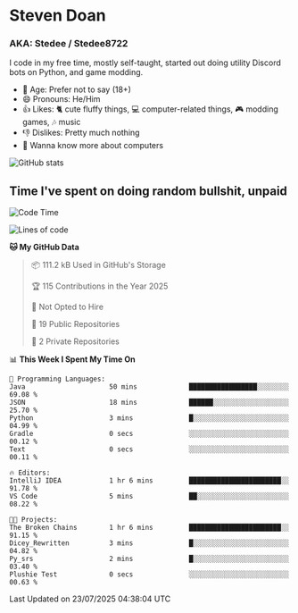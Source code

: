 # Steven Doan
### AKA: Stedee / Stedee8722
I code in my free time, mostly self-taught, started out doing utility Discord bots on Python, and game modding.

- 🤔 Age: Prefer not to say (18+)
- 😄 Pronouns: He/Him
- 👍 Likes: 🐈 cute fluffy things, 💻 computer-related things, 🎮 modding games, 🎶 music
- 👎 Dislikes: Pretty much nothing
- 🥹 Wanna know more about computers

![GitHub stats](https://github-readme-stats-iota-mocha-40.vercel.app/api?username=Stedee8722&show=prs_merged,prs_merged_percentage&show_icons=true&theme=transparent)

## Time I've spent on doing random bullshit, unpaid
<!--START_SECTION:Time I've spent on doing random bullshit, unpaid-->
![Code Time](http://img.shields.io/badge/Code%20Time-299%20hrs%2035%20mins-blue)

![Lines of code](https://img.shields.io/badge/From%20Hello%20World%20I%27ve%20Written-87.0%20thousand%20lines%20of%20code-blue)

**🐱 My GitHub Data** 

> 📦 111.2 kB Used in GitHub's Storage 
 > 
> 🏆 115 Contributions in the Year 2025
 > 
> 🚫 Not Opted to Hire
 > 
> 📜 19 Public Repositories 
 > 
> 🔑 2 Private Repositories 
 > 
📊 **This Week I Spent My Time On** 

```text
💬 Programming Languages: 
Java                     50 mins             █████████████████░░░░░░░░   69.08 % 
JSON                     18 mins             ██████░░░░░░░░░░░░░░░░░░░   25.70 % 
Python                   3 mins              █░░░░░░░░░░░░░░░░░░░░░░░░   04.99 % 
Gradle                   0 secs              ░░░░░░░░░░░░░░░░░░░░░░░░░   00.12 % 
Text                     0 secs              ░░░░░░░░░░░░░░░░░░░░░░░░░   00.11 % 

🔥 Editors: 
IntelliJ IDEA            1 hr 6 mins         ███████████████████████░░   91.78 % 
VS Code                  5 mins              ██░░░░░░░░░░░░░░░░░░░░░░░   08.22 % 

🐱‍💻 Projects: 
The Broken Chains        1 hr 6 mins         ███████████████████████░░   91.15 % 
Dicey_Rewritten          3 mins              █░░░░░░░░░░░░░░░░░░░░░░░░   04.82 % 
Py_srs                   2 mins              █░░░░░░░░░░░░░░░░░░░░░░░░   03.40 % 
Plushie Test             0 secs              ░░░░░░░░░░░░░░░░░░░░░░░░░   00.63 % 
```


 Last Updated on 23/07/2025 04:38:04 UTC
<!--END_SECTION:Time I've spent on doing random bullshit, unpaid-->
